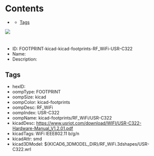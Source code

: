 



Contents
========

* [](#)
	* [Tags](#tags)
  
![][im]
# 

- ID: FOOTPRINT-kicad-kicad-footprints-RF_WiFi-USR-C322
- Name: 
- Description: 

## Tags

- hexID: 
- oompType: FOOTPRINT
- oompSize: kicad
- oompColor: kicad-footprints
- oompDesc: RF_WiFi
- oompIndex: USR-C322
- oompName: kicad-footprints/RF_WiFi/USR-C322
- kicadDesc: https://www.usriot.com/download/WIFI/USR-C322-Hardware-Manual_V1.2.01.pdf
- kicadTags: WiFi IEEE802.11 b/g/n
- kicadAttr: smd
- kicad3DModel: ${KICAD6_3DMODEL_DIR}/RF_WiFi.3dshapes/USR-C322.wrl



[im]: image.png
